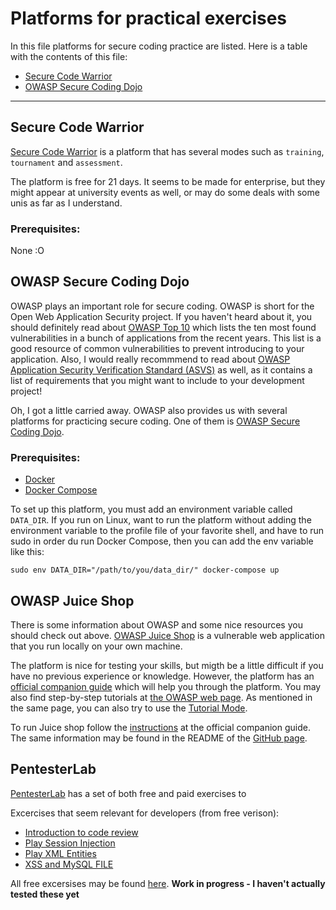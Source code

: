 # Platforms for practical exercises

In this file platforms for secure coding practice are listed. Here is a table
with the contents of this file:

* [Secure Code Warrior](#secure-code-warrior)
* [OWASP Secure Coding Dojo](#owasp-secure-coding-dojo)

---


## Secure Code Warrior
[Secure Code Warrior](https://securecodewarrior.com/) is a platform that has 
several modes such as `training`, `tournament` and `assessment`.

The platform is free for 21 days. It seems to be made for enterprise, but they 
might appear at university events as well, or may do some deals with some unis
as far as I understand.

### Prerequisites:
None :O


## OWASP Secure Coding Dojo
OWASP plays an important role for secure coding. OWASP is short for the Open 
Web Application Security project. If you haven't heard about it,
you should definitely read about [OWASP Top 10](https://owasp.org/www-project-top-ten/)
which lists the ten most found vulnerabilities in a bunch of applications from 
the recent years. This list is a good resource of common vulnerabilities to 
prevent introducing to your application. Also, I would really recommmend to 
read about [OWASP Application Security Verification Standard (ASVS)](https://owasp.org/www-project-application-security-verification-standard/)
as well, as it contains a list of requirements that you might want to include 
to your development project!

Oh, I got a little carried away. OWASP also provides us with several platforms 
for practicing secure coding. One of them is [OWASP Secure Coding Dojo](https://owasp.org/www-project-secure-coding-dojo/).

### Prerequisites:
* [Docker](https://docs.docker.com/get-docker/)
* [Docker Compose](https://docs.docker.com/compose/install/)

To set up this platform, you must add an environment variable called `DATA_DIR`.
If you run on Linux, want to run the platform without adding the environment 
variable to the profile file of your favorite shell, and have to run sudo in 
order du run Docker Compose, then you can add the env variable like this:
```
sudo env DATA_DIR="/path/to/you/data_dir/" docker-compose up
```


## OWASP Juice Shop
There is some information about OWASP and some nice resources you should check
out above. [OWASP Juice Shop](https://owasp.org/www-project-juice-shop/) is a
vulnerable web application that you run locally on your own machine.

The platform is nice for testing your skills, but migth be a little difficult
if you have no previous experience or knowledge. However, the platform has an
[official companion guide](https://pwning.owasp-juice.shop/) which will help 
you through the platform. You may also find step-by-step tutorials at [the
OWASP web page](https://owasp.org/www-project-juice-shop/#div-tutorials). As 
mentioned in the same page, you can also try to use the 
[Tutorial Mode](https://pwning.owasp-juice.shop/part1/challenges.html#tutorial-mode).

To run Juice shop follow the [instructions](https://pwning.owasp-juice.shop/part1/running.html) 
at the official companion guide. The same information may be found in the 
README of the [GitHub page](https://github.com/bkimminich/juice-shop).


## PentesterLab
[PentesterLab](https://pentesterlab.com/) has a set of both free and paid 
exercises to 

Excercises that seem relevant for developers (from free verison):
* [Introduction to code review](https://pentesterlab.com/exercises/codereview/course)
* [Play Session Injection](https://pentesterlab.com/exercises/play_session_injection/course)
* [Play XML Entities](https://pentesterlab.com/exercises/play_xxe/course)
* [XSS and MySQL FILE](https://pentesterlab.com/exercises/xss_and_mysql_file/course)

All free excersises may be found [here](https://pentesterlab.com/exercises?dir=desc&only=free&sort=published_at).
**Work in progress - I haven't actually tested these yet**


